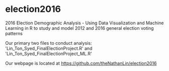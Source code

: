 # election2016
2016 Election Demographic Analysis - Using Data Visualization and Machine Learning in R to study and model 2012 and 2016 general election voting patterns

Our primary two files to conduct analysis: 'Lin_Ton_Syed_FinalElectionProject.R' and 'Lin_Ton_Syed_FinalElectionProject_ML.R'

Our webpage is located at https://github.com/theNathanLin/election2016
